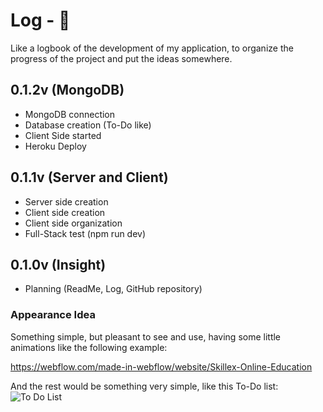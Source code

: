 # Log - 📶

Like a logbook of the development of my application, to organize the progress of the project and put the ideas somewhere.

## 0.1.2v (MongoDB)
  - MongoDB connection
  - Database creation (To-Do like)
  - Client Side started
  - Heroku Deploy

## 0.1.1v (Server and Client)
  - Server side creation
  - Client side creation
  - Client side organization
  - Full-Stack test (npm run dev)

## 0.1.0v (Insight)
  - Planning (ReadMe, Log, GitHub repository)

  ### Appearance Idea
  Something simple, but pleasant to see and use, having some little animations like the following example:
  
  https://webflow.com/made-in-webflow/website/Skillex-Online-Education 
  
  And the rest would be something very simple, like this To-Do list:
  <img align="center" alt="To Do List" src="https://i.pinimg.com/564x/4f/d0/1a/4fd01a3f787a4725953df64453af8571.jpg">
